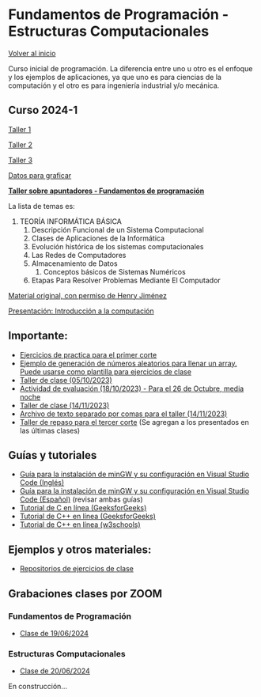 # Fundamentos de Programación - Estructuras Computacionales

[Volver al inicio](./intro.md)

Curso inicial de programación.  La diferencia entre uno u otro es el enfoque y los ejemplos de aplicaciones, ya que uno es para ciencias de la computación y el otro es para ingeniería industrial y/o mecánica.

## Curso 2024-1

[Taller 1](./Taller1Repaso2024-1.pdf)

[Taller 2](./TallerRepaso2-2024-1.pdf)

[Taller 3](./TallerVectoresMat_2024-1.pdf)

[Datos para graficar](./SLOFEPB.xlsx)

[**Taller sobre apuntadores - Fundamentos de programación**](./tallerFundamentos-2024-1.pdf)

La lista de temas es:

1. TEORÍA INFORMÁTICA BÁSICA
    1. Descripción Funcional de un Sistema Computacional
    2. Clases de Aplicaciones de la Informática
    3. Evolución histórica de los sistemas computacionales
    4. Las Redes de Computadores
    5. Almacenamiento de Datos
        1. Conceptos básicos de Sistemas Numéricos
    6. Etapas Para Resolver Problemas Mediante El Computador

[Material original, con permiso de Henry Jiménez](https://sites.google.com/view/fundamentosdeprogramacin2021-i/recursos?authuser=0)

[Presentación: Introducción a la computación](./intro_Fund.html)

## Importante:

* [Ejercicios de practica para el primer corte](./Taller1_22948_Repaso_2023-2.pdf)
* <a href="https://github.com/sergiogelvez/MaterialClases/blob/main/Programas%20Clase%202022-%5B1%202%5D/Fundamentos/aleat_plantilla.cpp" target="_blank">Ejemplo de generación de números aleatorios para llenar un array.  Puede usarse como plantilla para ejercicios de clase</a>
* [Taller de clase (05/10/2023)](./Taller2_2023-2.pdf)
* [Actividad de evaluación (18/10/2023) - Para el 26 de Octubre, media noche](./Evaluacion2_22948.pdf)
* [Taller de clase (14/11/2023)](./Taller14112023.pdf)
* [Archivo de texto separado por comas para el taller (14/11/2023)](./listaSalarios.csv)
* [Taller de repaso para el tercer corte](./TallerFinalRepaso.pdf) (Se agregan a los presentados en las últimas clases)

## Guías y tutoriales

* [Guía para la instalación de minGW y su configuración en Visual Studio Code (Inglés)](https://code.visualstudio.com/docs/cpp/config-mingw)
* [Guía para la instalación de minGW y su configuración en Visual Studio Code (Español)](https://dgvergel.blogspot.com/2019/08/integrando-vscode-mingw-w64-y-cmake.html) (revisar ambas guías)
* <a href="https://www.geeksforgeeks.org/c-programming-language/?ref=outind" target="_blank">Tutorial de C en línea (GeeksforGeeks)</a>
* <a href="https://www.geeksforgeeks.org/c-plus-plus/?ref=shm_outind" target="_blank">Tutorial de C++ en línea (GeeksforGeeks)</a>
* <a href="https://www.w3schools.com/cpp/default.asp" target="_blank">Tutorial de C++ en línea (w3schools)</a>

## Ejemplos y otros materiales:
* <a href="https://github.com/sergiogelvez/MaterialClases" target="_blank">Repositorios de ejercicios de clase</a>

## Grabaciones clases por ZOOM

### Fundamentos de Programación
* <a href="https://youtu.be/SMS8KqwfXZQ" target="_blank">Clase de 19/06/2024</a>

### Estructuras Computacionales
* <a href="https://youtu.be/w6cs0YfqSHU" target="_blank">Clase de 20/06/2024</a>



En construcción...